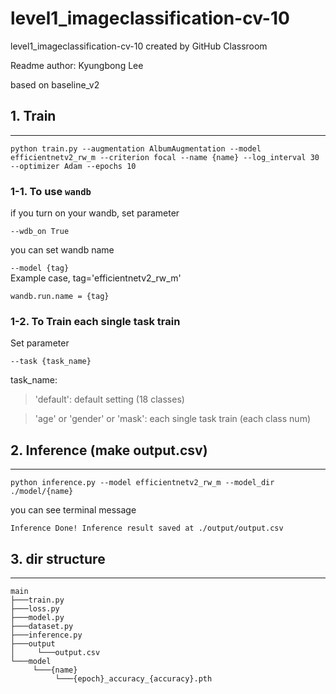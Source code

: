# level1_imageclassification-cv-10
level1_imageclassification-cv-10 created by GitHub Classroom

Readme author: Kyungbong Lee 

based on baseline_v2

## 1. Train 
---
```
python train.py --augmentation AlbumAugmentation --model efficientnetv2_rw_m --criterion focal --name {name} --log_interval 30 --optimizer Adam --epochs 10
```
### 1-1. To use `wandb`
if you turn on your wandb, set parameter 
```
--wdb_on True
```
you can set wandb name

`--model {tag}`  
Example case, tag='efficientnetv2_rw_m'

`wandb.run.name = {tag}` 

### 1-2. To Train each single task train
Set parameter
```
--task {task_name}
```
task_name:

> 'default': default setting (18 classes)

> 'age' or 'gender' or 'mask': each single task train (each class num)

## 2. Inference (make output.csv) 
---
```
python inference.py --model efficientnetv2_rw_m --model_dir ./model/{name}
```

you can see terminal message
```
Inference Done! Inference result saved at ./output/output.csv
```

## 3. dir structure
---
```
main
├───train.py
├───loss.py
├───model.py
├───dataset.py
├───inference.py    
├───output
│     └───output.csv
└───model
     └───{name}
          └───{epoch}_accuracy_{accuracy}.pth
          
```
